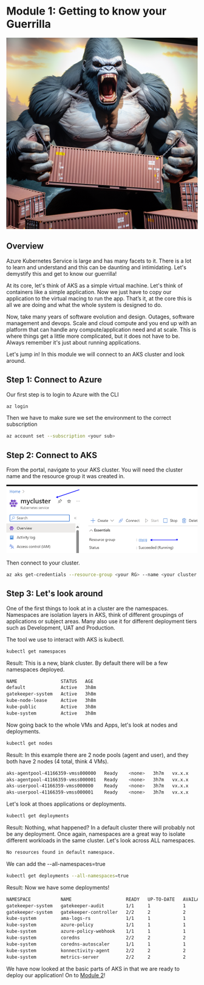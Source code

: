 # Module 1: Getting to know your Guerrilla
![guerrilla](/Images/g1.png)

## Overview
Azure Kubernetes Service is large and has many facets to it. There is a lot to learn and understand and this can be daunting and intimidating. Let's demystify this and get to know our guerrilla!

At its core, let's think of AKS as a simple virtual machine. Let's think of containers like a simple application. Now we just have to copy our application to the virtual macing to run the app. That’s it, at the core this is all we are doing and what the whole system is designed to do. 

Now, take many years of software evolution and design. Outages, software management and devops. Scale and cloud compute and you end up with an platform that can handle any compute/application need and at scale. This is where things get a little more complicated, but it does not have to be. Always remember it's just about running applications.

Let's jump in! In this module we will connect to an AKS cluster and look around.

## Step 1: Connect to Azure
Our first step is to login to Azure with the CLI

```bash
az login
```

Then we have to make sure we set the environment to the correct subscription

```bash
az account set --subscription <your sub>
```

## Step 2: Connect to AKS
From the portal, navigate to your AKS cluster. You will need the cluster name and the resource group it was created in.

![guerrilla](/Images/aksportal.png)

Then connect to your cluster.

```bash
az aks get-credentials --resource-group <your RG> --name <your cluster name>
```

## Step 3: Let's look around

One of the first things to look at in a cluster are the namespaces. Namespaces are isolation layers in AKS, think of different groupings of applications or subject areas. Many also use it for different deployment tiers such as Development, UAT and Production.

The tool we use to interact with AKS is kubectl. 

```bash
kubectl get namespaces
```

Result: This is a new, blank cluster. By default there will be a few namespaces deployed.

```bash
NAME                STATUS   AGE
default             Active   3h8m
gatekeeper-system   Active   3h8m
kube-node-lease     Active   3h8m
kube-public         Active   3h8m
kube-system         Active   3h8m
```

Now going back to the whole VMs and Apps, let's look at nodes and deployments.

```bash
kubectl get nodes
```

Result: In this example there are 2 node pools (agent and user), and they both have 2 nodes (4 total, think 4 VMs).

```bash
aks-agentpool-41166359-vmss000000   Ready    <none>   3h7m   vx.x.x
aks-agentpool-41166359-vmss000001   Ready    <none>   3h7m   vx.x.x
aks-userpool-41166359-vmss000000    Ready    <none>   3h7m   vx.x.x
aks-userpool-41166359-vmss000001    Ready    <none>   3h7m   vx.x.x
```

Let's look at thoes applications or deployments.

```bash
kubectl get deployments
```

Result: Nothing, what happened? In a default cluster there will probably not be any deployment. Once again, namespaces are a great way to isolate different workloads in the same cluster. Let's look across ALL namespaces.

```bash
No resources found in default namespace.
```

We can add the --all-namespaces=true

```bash
kubectl get deployments --all-namespaces=true
```

Result: Now we have some deployments! 

```bash
NAMESPACE           NAME                    READY   UP-TO-DATE   AVAILABLE   AGE
gatekeeper-system   gatekeeper-audit        1/1     1            1           3h23m
gatekeeper-system   gatekeeper-controller   2/2     2            2           3h23m
kube-system         ama-logs-rs             1/1     1            1           3h20m
kube-system         azure-policy            1/1     1            1           3h23m
kube-system         azure-policy-webhook    1/1     1            1           3h23m
kube-system         coredns                 2/2     2            2           3h23m
kube-system         coredns-autoscaler      1/1     1            1           3h23m
kube-system         konnectivity-agent      2/2     2            2           3h23m
kube-system         metrics-server          2/2     2            2           3h23m
```

We have now looked at the basic parts of AKS in that we are ready to deploy our application! On to [Module 2](/Module2/README.md)!